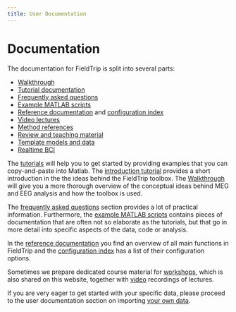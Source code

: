 ```yaml
---
title: User Documentation
---
```


# Documentation

The documentation for FieldTrip is split into several parts:

- [Walkthrough](/walkthrough)
- [Tutorial documentation](/tutorial)
- [Frequently asked questions](/faq)
- [Example MATLAB scripts](/example)
- [Reference documentation](/reference) and [configuration index](/reference/configuration_index)
- [Video lectures](/video)
- [Method references](/references_to_implemented_methods)
- [Review and teaching material](/references_to_review_papers_and_teaching_material)
- [Template models and data](/template)
- [Realtime BCI](/development/realtime)

The [tutorials](/tutorial) will help you to get started by providing examples that you can copy-and-paste into Matlab. The [introduction tutorial](/tutorial/introduction) provides a short introduction in the the ideas behind the FieldTrip toolbox. The [Walkthrough](/walkthrough) will give you a more thorough overview of the conceptual ideas behind MEG and EEG analysis and how the toolbox is used.

The [frequently asked questions](/faq) section provides a lot of practical information. Furthermore, the [example MATLAB scripts](/example) contains pieces of documentation that are often not so elaborate as the tutorials, but that go in more detail into specific aspects of the data, code or analysis.

In the [reference documentation](/reference/) you find an overview of all main functions in FieldTrip and the [configuration index](/reference/configuration_index) has a list of their configuration options.

Sometimes we prepare dedicated course material for [workshops](/workshop), which is also shared on this website, together with [video](/video) recordings of lectures.

If you are very eager to get started with your specific data, please proceed to the user documentation section on importing [your own data](/reading_data).
